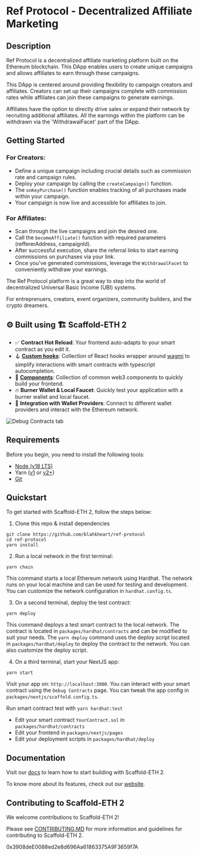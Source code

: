 # Ref Protocol - Decentralized Affiliate Marketing

## Description

Ref Protocol is a decentralized affiliate marketing platform built on the Ethereum blockchain. This DApp enables users to create unique campaigns and allows affiliates to earn through these campaigns.

This DApp is centered around providing flexibility to campaign creators and affiliates. Creators can set up their campaigns complete with commission rates while affiliates can join these campaigns to generate earnings.  

Affiliates have the option to directly drive sales or expand their network by recruiting additional affiliates. All the earnings within the platform can be withdrawn via the 'WithdrawalFacet' part of the DApp.

## Getting Started

### For Creators:

- Define a unique campaign including crucial details such as commission rate and campaign rules.
- Deploy your campaign by calling the `createCampaign()` function.
- The `onKeyPurchase()` function enables tracking of all purchases made within your campaign.
- Your campaign is now live and accessible for affiliates to join. 

### For Affiliates:

- Scan through the live campaigns and join the desired one.
- Call the `becomeAffiliate()` function with required parameters (reffererAddress, campaignId).
- After successful execution, share the referral links to start earning commissions on purchases via your link.
- Once you've generated commissions, leverage the `WithdrawalFacet` to conveniently withdraw your earnings.

The Ref Protocol platform is a great way to step into the world of decentralized Universal Basic Income (UBI) systems.

For entreprenuers, creators, event organizers, community builders, and the crypto dreamers. 

## ⚙️ Built using 🏗 Scaffold-ETH 2


- ✅ **Contract Hot Reload**: Your frontend auto-adapts to your smart contract as you edit it.
- 🪝 **[Custom hooks](https://docs.scaffoldeth.io/hooks/)**: Collection of React hooks wrapper around [wagmi](https://wagmi.sh/) to simplify interactions with smart contracts with typescript autocompletion.
- 🧱 [**Components**](https://docs.scaffoldeth.io/components/): Collection of common web3 components to quickly build your frontend.
- 🔥 **Burner Wallet & Local Faucet**: Quickly test your application with a burner wallet and local faucet.
- 🔐 **Integration with Wallet Providers**: Connect to different wallet providers and interact with the Ethereum network.

![Debug Contracts tab](https://github.com/scaffold-eth/scaffold-eth-2/assets/55535804/1171422a-0ce4-4203-bcd4-d2d1941d198b)

## Requirements

Before you begin, you need to install the following tools:

- [Node (v18 LTS)](https://nodejs.org/en/download/)
- Yarn ([v1](https://classic.yarnpkg.com/en/docs/install/) or [v2+](https://yarnpkg.com/getting-started/install))
- [Git](https://git-scm.com/downloads)

## Quickstart

To get started with Scaffold-ETH 2, follow the steps below:

1. Clone this repo & install dependencies

```
git clone https://github.com/blahkheart/ref-protocol
cd ref-protocol
yarn install
```

2. Run a local network in the first terminal:

```
yarn chain
```

This command starts a local Ethereum network using Hardhat. The network runs on your local machine and can be used for testing and development. You can customize the network configuration in `hardhat.config.ts`.

3. On a second terminal, deploy the test contract:

```
yarn deploy
```

This command deploys a test smart contract to the local network. The contract is located in `packages/hardhat/contracts` and can be modified to suit your needs. The `yarn deploy` command uses the deploy script located in `packages/hardhat/deploy` to deploy the contract to the network. You can also customize the deploy script.

4. On a third terminal, start your NextJS app:

```
yarn start
```

Visit your app on: `http://localhost:3000`. You can interact with your smart contract using the `Debug Contracts` page. You can tweak the app config in `packages/nextjs/scaffold.config.ts`.

Run smart contract test with `yarn hardhat:test`

- Edit your smart contract `YourContract.sol` in `packages/hardhat/contracts`
- Edit your frontend in `packages/nextjs/pages`
- Edit your deployment scripts in `packages/hardhat/deploy`

## Documentation

Visit our [docs](https://docs.scaffoldeth.io) to learn how to start building with Scaffold-ETH 2.

To know more about its features, check out our [website](https://scaffoldeth.io).

## Contributing to Scaffold-ETH 2

We welcome contributions to Scaffold-ETH 2!

Please see [CONTRIBUTING.MD](https://github.com/scaffold-eth/scaffold-eth-2/blob/main/CONTRIBUTING.md) for more information and guidelines for contributing to Scaffold-ETH 2.


0x3908deE0088ed2e8d696Aa61863375A9F3659f7A